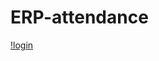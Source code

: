 # ERP-attendance
[!login](https://github.com/srikar0896/ERP-attendance/blob/master/Screenshot%20(103).png)
